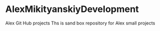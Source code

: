 # AlexMikityanskiyDevelopment
Alex Git Hub projects
Ths is sand box repository for Alex small projects
